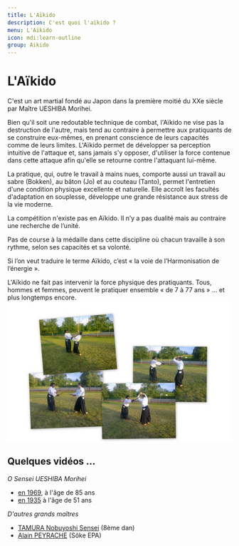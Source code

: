 ```yaml
---
title: L'Aïkido
description: C'est quoi l'aïkido ?
menu: L'Aïkido
icon: mdi:learn-outline
group: Aikido
---
```


# L'Aïkido

C'est un art martial fondé au Japon dans la première moitié du XXe siècle par Maître UESHIBA Morihei.

Bien qu'il soit une redoutable technique de combat, l'Aïkido ne vise pas la destruction de l'autre, mais tend au contraire à permettre aux pratiquants de se construire eux-mêmes, en prenant conscience de leurs capacités comme de leurs limites. L'Aïkido permet de développer sa perception intuitive de l'attaque et, sans jamais s'y opposer, d'utiliser la force contenue dans cette attaque afin qu'elle se retourne contre l'attaquant lui-même.

La pratique, qui, outre le travail à mains nues, comporte aussi un travail au sabre (Bokken), au bâton (Jo) et au couteau (Tanto), permet l'entretien d'une condition physique excellente et naturelle. Elle accroît les facultés d'adaptation en souplesse, développe une grande résistance aux stress de la vie moderne.

La compétition n'existe pas en Aïkido. Il n’y a pas dualité mais au contraire une recherche de l’unité.

Pas de course à la médaille dans cette discipline où chacun travaille à son rythme, selon ses capacités et sa volonté.

Si l’on veut traduire le terme Aïkido, c’est « la voie de l’Harmonisation de l’énergie ».

L'Aïkido ne fait pas intervenir la force physique des pratiquants. Tous, hommes et femmes, peuvent le pratiquer ensemble « de 7 à 77 ans » ... et plus longtemps encore.
![Aïkido](/bokkenr.jpg)

## Quelques vidéos ...

_O Sensei UESHIBA Morihei_

- [en 1969](http://www.youtube.com/watch?v=XoDK3XuvZWw), à l'âge de 85 ans
- [en 1935](http://www.youtube.com/watch?v=98yRuBkUBGQ&feature=related) à l'âge de 51 ans

_D'autres grands maîtres_

- [TAMURA Nobuyoshi Sensei](http://www.youtube.com/watch?v=Bpz4Zrjt7Bk) (8ème dan)
- [Alain PEYRACHE](http://www.dojoista.com/Videos.aspx) (Sôke EPA)
